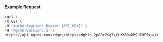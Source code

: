 <!-- Code generated for API Clients. DO NOT EDIT. -->

#### Example Request

```bash
curl \
-X GET \
-H "Authorization: Bearer {API_KEY}" \
-H "Ngrok-Version: 2" \
https://api.ngrok.com/edges/https/edghts_2p88rZGgTxXLzXRGwkM9uTdF9xp/routes/edghtsrt_2p88reH3BVhUNnjm4xwUnGtQXx6/ip_restriction
```
